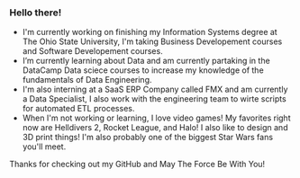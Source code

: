 ### Hello there! 


-  I'm currently working on finishing my Information Systems degree at The Ohio State University, I'm taking Business Developement courses and Software Developement courses.
-  I’m currently learning about Data and am currently partaking in the DataCamp Data sciece courses to increase my knowledge of the fundamentals of Data Engineering.
-  I'm also interning at a SaaS ERP Company called FMX and am currently a Data Specialist, I also work with the engineering team to wirte scripts for automated ETL processes.
-  When I'm not working or learning, I love video games! My favorites right now are Helldivers 2, Rocket League, and Halo! I also like to design and 3D print things! I'm also probably one of the biggest Star Wars fans you'll meet.


Thanks for checking out my GitHub and May The Force Be With You!
